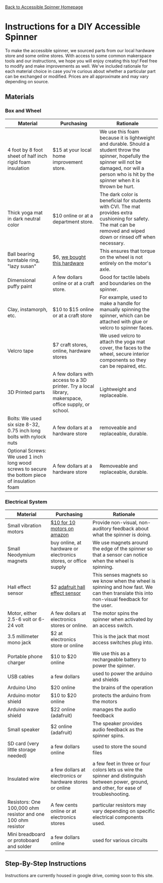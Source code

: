 [Back to Accessible Spinner Homepage](index.md)
# Instructions for a DIY Accessible Spinner
To make the accessible spinner, we sourced parts from our local hardware store and some online stores. With access to some common makerspace tools and our instructions, we hope you will enjoy creating this toy! Feel free to modify and make improvements as well. We've included rationale for each material choice in case you're curious about whether a particular part can be exchanged or modified. Prices are all approximate and may vary depending on source.
## Materials
### Box and Wheel

| Material | Purchasing | Rationale | 
|--- | --- | ---|
|4 foot by 8 foot sheet of half inch rigid foam insulation | $15 at your local home improvement store. | We use this foam because it is lightweight and durable. Should a student throw the spinner, hopefully the spinner will not be damaged, nor will a person who is hit by the spinner when it is thrown be hurt.
|Thick yoga mat in dark neutral color | $10 online or at a department store. | The dark color is beneficial for students with CVI. The mat provides extra cushioning for safety. The mat can be removed and wiped down or rinsed off when necessary.
|Ball bearing turntable ring, "lazy susan" | $6, [we bought this hardware](https://www.amazon.com/gp/product/B0006LBVDI/ref=oh_aui_detailpage_o00_s00?ie=UTF8&psc=1) | This ensures that torque on the wheel is not entirely on the motor's axle.
|Dimensional puffy paint | A few dollars online or at a craft store. | Good for tactile labels and boundaries on the spinner.
|Clay, instamorph, etc. | $10 to $15 online or at a craft store | For example, used to make a handle for manually spinning the spinner, which can be attached with glue or velcro to spinner faces.
|Velcro tape | $7 craft stores, online, hardware stores | We used velcro to attach the yoga mat cover, the faces to the wheel, secure interior components so they can be repaired, etc.
|3D Printed parts | A few dollars with access to a 3D printer. Try a local library, makerspace, office supply, or school. | Lightweight and replaceable.
|Bolts: We used six size 8-32, 0.75 inch long bolts with nylock nuts | A few dollars at a hardware store | removeable and replaceable, durable.
|Optional Screws: We used 1 inch long wood screws to secure the bottom piece of insulation foam | A few dollars at a hardware store | Removeable and replaceable, durable.

### Electrical System

| Material | Purchasing | Rationale | 
| --- | --- | --- |
|Small vibration motors | [$10 for 10 motors on amazon](https://www.amazon.com/gp/product/B076ZS77T1/ref=oh_aui_detailpage_o00_s00?ie=UTF8&psc=1) | Provide non-visual, non-auditory feedback about what the spinner is doing.
|Small Neodymium magnets | buy online, at hardware or electronics stores, or office supply | We use magnets around the edge of the spinner so that a sensor can notice when the wheel is spinning.
|Hall effect sensor | $2 [adafruit hall effect sensor](https://www.adafruit.com/product/158) | This senses magnets so we know when the wheel is spinning and how fast. We can then translate this into non-visual feedback for the user.
|Motor, either 2.5-6 volt or 6-24 volt | A few dollars at electronics stores or online. | The motor spins the spinner when activated by an access switch.
|3.5 millimeter mono jack | $2 at electronics store or online | This is the jack that most access switches plug into.
|Portable phone charger | $10 to $20 online  | We use this as a rechargeable battery to power the spinner.
|USB cables | a few dollars | used to power the arduino and shields
|Arduino Uno | $20 online | the brains of the operation 
|Arduino motor shield | $10 to $20 online | protects the arduino from the motors
|Arduino wave shield | $22 online (adafruit) | manages the audio feedback
|Small speaker | $2 online (adafruit) | The speaker provides audio feedback as the spinner spins.
|SD card (very little storage needed) | a few dollars online | used to store the sound files
|Insulated wire | a few dollars at electronics or hardware stores or online | a few feet in three or four colors lets us wire the spinner and distinguish between power, ground, and other, for ease of troubleshooting.
|Resistors: One 100,000 ohm resistor and one 100 ohm resistor | A few cents online or at electronics stores | particular resistors may vary depending on specific electrical components used.
|Mini breadboard or protoboard and solder | a few dollars online | used for various circuits

## Step-By-Step Instructions
Instructions are currently housed in google drive, coming soon to this site.
